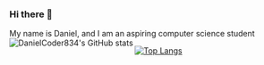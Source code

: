 ### Hi there 👋
My name is Daniel, and I am an aspiring computer science student 
<img align="left" src="https://github-readme-stats.vercel.app/api?username=DanielCoder834)](https://github.com/anuraghazra/github-readme-stats" alt="DanielCoder834's GitHub stats">

[![Top Langs](https://github-readme-stats.vercel.app/api/top-langs/?username=DanielCoder834)](https://github.com/anuraghazra/github-readme-stats)

<!--
**DanielCoder834/DanielCoder834** is a ✨ _special_ ✨ repository because its `README.md` (this file) appears on your GitHub profile.

Here are some ideas to get you started:

- 🔭 I’m currently working on ...
- 🌱 I’m currently learning ...
- 👯 I’m looking to collaborate on ...
- 🤔 I’m looking for help with ...
- 💬 Ask me about ...
- 📫 How to reach me: ...
- 😄 Pronouns: ...
- ⚡ Fun fact: ...
-->
